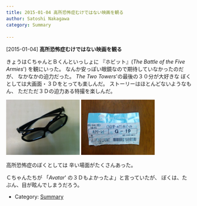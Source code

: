 ```yaml
---
title: 2015-01-04 高所恐怖症むけではない映画を観る
author: Satoshi Nakagawa
category: Summary

---
```


[2015-01-04] **高所恐怖症むけではない映画を観る** 

 きょうはＣちゃんとＢくんといっしょに
『ホビット』(_The Battle of the Five Armies_')
を観にいった。
なんか安っぽい眼鏡なので期待していなかったのだが、
なかなかの迫力だった。
_The Two Towers_'の最後の３０分が大好きな
ぼくとしては大画面・３Ｄをとっても楽しんだ。
ストーリーはほとんどないようなもん、
ただただ３Ｄの迫力ある特撮を楽しんだ。

<img src="./pict/2015-01-12-glasses.jpg" alt="３Ｄめがね" width="200"/>
<img src="./pict/2015-01-08-ticket.jpg" alt="切符" width="200"/></a>

<!--more-->
 高所恐怖症のぼくとしては
辛い場面がたくさんあった。

 Ｃちゃんたちが
「_Avatar_' の３Ｄもよかったよ」と言っていたが、
ぼくは、たぶん、目が眩んでしまうだろう。

- Category: [Summary](https://merapano.github.io/categories.html#Summary)

